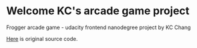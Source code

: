 # Welcome KC's arcade game project
Frogger arcade game - udacity frontend nanodegree project by KC Chang

[Here](https://github.com/udacity/frontend-nanodegree-arcade-game) is original source code.
